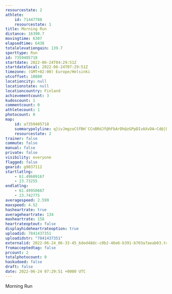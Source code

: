```yaml
---
resourcestate: 2
athlete:
    id: 71447788
    resourcestate: 1
title: Morning Run
distance: 16390.7
movingtime: 6307
elapsedtime: 6438
totalelevationgain: 139.7
sporttype: Run
id: 7359405718
startdate: 2022-06-24T04:29:51Z
startdatelocal: 2022-06-24T07:29:51Z
timezone: (GMT+02:00) Europe/Helsinki
utcoffset: 10800
locationcity: null
locationstate: null
locationcountry: Finland
achievementcount: 3
kudoscount: 1
commentcount: 0
athletecount: 1
photocount: 0
map:
    id: a7359405718
    summarypolyline: q}ivJmgzoCSfBH`CCnBRdJf@hFbArDh@zGPpDIvAXvDA~Cd@|DN~Ep@|GDlAIp@i@fBaASkAs@y@r@cAX{@pAkA~EkCuD]HWvBu@zAWrA_ClE_AbCUhA_AxAcAnCy@lCQlAq@zAArAcA|BM~@Sf@o@r@EbA]LW|@IZRE^lC?j@l@nB{@rCmCfEg@tAmA~Fy@vAe@xAY`BaA`Da@vDJp@^NZd@FfAaAfIi@tAKhHj@tBN`BfAdEHbCJROGKXi@nHr@hAd@pAz@~EJrBpAxB@jAk@`DQfDYrBy@vEu@nBgBhCgDnDq@Bs@v@Wj@@xIKhCD`B`@nCFnBGdDPtAD`DYjLi@`Cm@`GDtEi@vJN|BKtBZpLn@`Ht@`BjAzAVx@v@jAbDpDnAhA`@dARjAJpCKp@i@pAw@Mc@h@k@hB_@d@sAb@OjAuApE~@tGDpE`@bGMdBQZuAd@wAO_@c@c@_CSSw@z@}A^y@bAcCnFW~AIvEDtL}AjL}@pDAfEObB]jJBbBf@fIEdAJv@M~@GtDVpFPxFG|Mj@xI`BdIBlEUb@gAx@o@fAq@b@eCxDE\mAxBI`ADnAUlDc@tB{AzEgAfBwAdDgA~Aw@hBiB|BsDpDsCvA{@t@_D`@UkFNuBC_@OYBaAKaAFw@M}@Jy@MuAR}BIk@c@YQiCm@eB^kBBu@c@_EiCyRWa@c@Fw@t@Qd@gAj@UKyAmJBuOYa@{@?y@OGQ@uWG{CPmLPiBWwD?_Cm@cKQw@K{A@Uf@k@Le@YmCKcEVgHt@kHdA}Ct@eAReBf@{@l@qBvA_JhAoENaB~@qE|@iD`@{@XoBfAkD`AmFfCyHIs@]a@I_AvCwPFmAxA}JX{Ed@uCXeEzAeKHkBr@yHx@eGx@kDTiBNmEh@{Fj@uNb@oDAo@h@iG`@_DJ_Gr@uDD_Bz@cFj@oFb@oCb@qA?w@j@}ANIZgG^gAZiBt@uGr@wDf@wFDeDCcAYwB@w@^{Cb@kBCq@JsBh@_A\kC?yAPiDdAyL^gB|AoM~@mGRw@pBoPpDiTvByGtA}Cn@qBjEoQbDyIbAkDRcAAk@`@Jh@s@VId@n@TSOoB^iCVoEFsHNkAAiAY_CEoCc@_HYgAKqAiA_H`@Kh@aA|@k@Vg@D_AIqBjAFf@l@b@_@Ga@Hi@_@cBi@{@F_Km@eP
    resourcestate: 2
trainer: false
commute: false
manual: false
private: false
visibility: everyone
flagged: false
gearid: g9037112
startlatlng:
    - 61.49609167
    - 23.73255
endlatlng:
    - 61.49950667
    - 23.742775
averagespeed: 2.599
maxspeed: 4.52
hasheartrate: true
averageheartrate: 134
maxheartrate: 158
heartrateoptout: false
displayhideheartrateoption: true
uploadid: 7841437351
uploadidstr: "7841437351"
externalid: 2022-06-24_06-33-45_6ded48dc-c0b2-46e6-b391-b703a7aeab03.tcx
fromacceptedtag: false
prcount: 2
totalphotocount: 0
haskudoed: false
draft: false
date: 2022-06-24 07:29:51 +0000 UTC
---
```

Morning Run